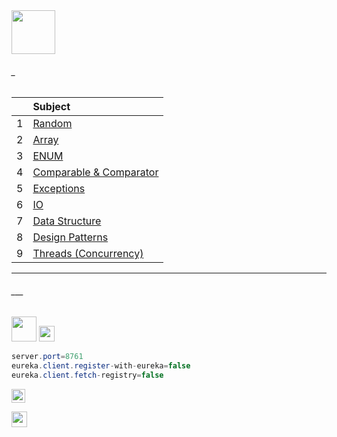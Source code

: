 <img src="https://img.shields.io/badge/-Threads Java Concurrency%20-brightgreen" height=70px>

###### _

|     |  Subject           |
|:---:|:------------------------------| 
|  1  |[Random](https://github.com/sshalem/JAVA/tree/master/_1_Random)   | 
|  2  |[Array](https://github.com/sshalem/JAVA/tree/master/_2_Arrays)  |   
|  3  |[ENUM](https://github.com/sshalem/JAVA/tree/master/_3_enum)  |   
|  4  |[Comparable & Comparator](https://github.com/sshalem/JAVA/tree/master/_4_Comparable_and_Comparator)  |   
|  5  |[Exceptions](https://github.com/sshalem/JAVA/tree/master/_5_Exceptions)  |   
|  6  |[IO](https://github.com/sshalem/JAVA/tree/master/_6_IO)    | 
|  7  |[Data Structure](https://github.com/sshalem/JAVA/tree/master/_7_Data_Structure)  |   
|  8  |[Design Patterns](https://github.com/sshalem/JAVA/tree/master/_8_Design_Patterns) |   
|  9  |[Threads (Concurrency)]() | 



--------------------------------------------------------------------------------------------------

###### ___

<img src="https://img.shields.io/badge/-Application.properties of each Project%20-brightgreen" height=40px>

<img src="https://img.shields.io/badge/-application.properties : eureka discovery server%20-blue" height=25px>

```java
server.port=8761
eureka.client.register-with-eureka=false
eureka.client.fetch-registry=false
```

[<img src="https://img.shields.io/badge/-Back to top%20-brown" height=22px>](#_)

<img src="https://img.shields.io/badge/-application.properties : spring cloud gateway%20-blue" height=25px>
